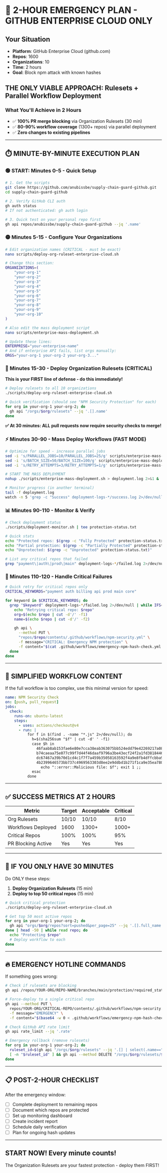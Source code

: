 # 🚨 2-HOUR EMERGENCY PLAN - GITHUB ENTERPRISE CLOUD ONLY

## Your Situation
- **Platform**: GitHub Enterprise Cloud (github.com)
- **Repos**: 1600
- **Organizations**: 10
- **Time**: 2 hours
- **Goal**: Block npm attack with known hashes

## THE ONLY VIABLE APPROACH: Rulesets + Parallel Workflow Deployment

### What You'll Achieve in 2 Hours
- ✅ **100% PR merge blocking** via Organization Rulesets (30 min)
- ✅ **80-90% workflow coverage** (1300+ repos) via parallel deployment
- ✅ **Zero changes to existing pipelines**

---

## ⏱️ MINUTE-BY-MINUTE EXECUTION PLAN

### 🟢 START: Minutes 0-5 - Quick Setup

```bash
# 1. Get the scripts
git clone https://github.com/anubissbe/supply-chain-guard-github.git
cd supply-chain-guard-github

# 2. Verify GitHub CLI auth
gh auth status
# If not authenticated: gh auth login

# 3. Quick test on your personal repo first
gh api repos/anubissbe/supply-chain-guard-github --jq '.name'
```

### 🟡 Minutes 5-15 - Configure Your Organizations

```bash
# Edit organization names (CRITICAL - must be exact)
nano scripts/deploy-org-ruleset-enterprise-cloud.sh

# Change this section:
ORGANIZATIONS=(
    "your-org-1"
    "your-org-2"
    "your-org-3"
    "your-org-4"
    "your-org-5"
    "your-org-6"
    "your-org-7"
    "your-org-8"
    "your-org-9"
    "your-org-10"
)

# Also edit the mass deployment script
nano scripts/enterprise-mass-deployment.sh

# Update these lines:
ENTERPRISE="your-enterprise-name"
# And if enterprise API fails, list orgs manually:
ORGS="your-org-1 your-org-2 your-org-3..."
```

### 🔴 Minutes 15-30 - Deploy Organization Rulesets (CRITICAL)

**This is your FIRST line of defense - do this immediately!**

```bash
# Deploy rulesets to all 10 organizations
./scripts/deploy-org-ruleset-enterprise-cloud.sh

# Quick verification (should see "NPM Security Protection" for each)
for org in your-org-1 your-org-2; do
  gh api "/orgs/$org/rulesets" --jq '.[].name'
done
```

**✅ At 30 minutes: ALL pull requests now require security checks to merge!**

### ⚡ Minutes 30-90 - Mass Deploy Workflows (FAST MODE)

```bash
# Optimize for speed - increase parallel jobs
sed -i 's/PARALLEL_JOBS=10/PARALLEL_JOBS=25/g' scripts/enterprise-mass-deployment.sh
sed -i 's/BATCH_SIZE=50/BATCH_SIZE=100/g' scripts/enterprise-mass-deployment.sh
sed -i 's/RETRY_ATTEMPTS=3/RETRY_ATTEMPTS=1/g' scripts/enterprise-mass-deployment.sh

# START THE MASS DEPLOYMENT
nohup ./scripts/enterprise-mass-deployment.sh > deployment.log 2>&1 &

# Monitor progress (in another terminal)
tail -f deployment.log
watch -n 5 'grep -c "Success" deployment-logs-*/success.log 2>/dev/null || echo 0'
```

### 📊 Minutes 90-110 - Monitor & Verify

```bash
# Check deployment status
./scripts/deployment-monitor.sh | tee protection-status.txt

# Quick stats
echo "Protected repos: $(grep -c "Fully Protected" protection-status.txt)"
echo "Partial protection: $(grep -c "Partially Protected" protection-status.txt)"
echo "Unprotected: $(grep -c "Unprotected" protection-status.txt)"

# List any critical repos that failed
grep "payment\|auth\|prod\|main" deployment-logs-*/failed.log 2>/dev/null
```

### 🔧 Minutes 110-120 - Handle Critical Failures

```bash
# Quick retry for critical repos only
CRITICAL_KEYWORDS="payment auth billing api prod main core"

for keyword in $CRITICAL_KEYWORDS; do
  grep "$keyword" deployment-logs-*/failed.log 2>/dev/null | while IFS=: read -r repo status; do
    echo "Retrying critical repo: $repo"
    org=$(echo $repo | cut -d'/' -f1)
    name=$(echo $repo | cut -d'/' -f2)

    gh api \
      --method PUT \
      "repos/$repo/contents/.github/workflows/npm-security.yml" \
      -f message="CRITICAL: Emergency NPM protection" \
      -f content="$(cat .github/workflows/emergency-npm-hash-check.yml | base64 -w 0)"
  done
done
```

---

## 🎯 SIMPLIFIED WORKFLOW CONTENT

If the full workflow is too complex, use this minimal version for speed:

```yaml
name: NPM Security Check
on: [push, pull_request]
jobs:
  check:
    runs-on: ubuntu-latest
    steps:
      - uses: actions/checkout@v4
      - run: |
          for f in $(find . -name "*.js" 2>/dev/null); do
            h=$(sha256sum "$f" | cut -d' ' -f1)
            case $h in
              46faab8ab153fae6e80e7cca38eab363075bb524edd79e42269217a083628f09|\
              b74caeaa75e077c99f7d44f46daaf9796a3be43ecf24f2a1fd381844669da777|\
              dc67467a39b70d1cd4c1f7f7a459b35058163592f4a9e8fb4dffcbba98ef210c|\
              4b2399646573bb737c4969563303d8ee2e9ddbd1b271f1ca9e35ea78062538db)
                echo "::error::Malicious file: $f"; exit 1 ;;
            esac
          done
```

---

## ✅ SUCCESS METRICS AT 2 HOURS

| Metric | Target | Acceptable | Critical |
|--------|--------|------------|----------|
| Org Rulesets | 10/10 | 10/10 | 8/10 |
| Workflows Deployed | 1600 | 1300+ | 1000+ |
| Critical Repos | 100% | 100% | 95% |
| PR Blocking Active | Yes | Yes | Yes |

---

## 🚀 IF YOU ONLY HAVE 30 MINUTES

Do ONLY these steps:

1. **Deploy Organization Rulesets** (15 min)
2. **Deploy to top 50 critical repos** (15 min)

```bash
# Quick critical protection
./scripts/deploy-org-ruleset-enterprise-cloud.sh

# Get top 50 most active repos
for org in your-org-1 your-org-2; do
  gh api "orgs/$org/repos?sort=pushed&per_page=25" --jq '.[].full_name'
done | head -50 | while read repo; do
  echo "Protecting $repo"
  # Deploy workflow to each
done
```

---

## 🔥 EMERGENCY HOTLINE COMMANDS

If something goes wrong:

```bash
# Check if rulesets are blocking
gh api /repos/YOUR-ORG/REPO-NAME/branches/main/protection/required_status_checks

# Force-deploy to a single critical repo
gh api --method PUT \
  repos/YOUR-ORG/CRITICAL-REPO/contents/.github/workflows/npm-security.yml \
  -f message="EMERGENCY" \
  -f content="$(base64 -w 0 < .github/workflows/emergency-npm-hash-check.yml)"

# Check GitHub API rate limit
gh api rate_limit --jq '.rate'

# Emergency rollback (remove rulesets)
for org in your-org-1 your-org-2; do
  ruleset_id=$(gh api "/orgs/$org/rulesets" --jq '.[] | select(.name=="NPM Security Protection") | .id')
  [ -n "$ruleset_id" ] && gh api --method DELETE "/orgs/$org/rulesets/$ruleset_id"
done
```

---

## 📋 POST-2-HOUR CHECKLIST

After the emergency window:

- [ ] Complete deployment to remaining repos
- [ ] Document which repos are protected
- [ ] Set up monitoring dashboard
- [ ] Create incident report
- [ ] Schedule daily verification
- [ ] Plan for ongoing hash updates

---

## START NOW! Every minute counts!

The Organization Rulesets are your fastest protection - deploy them FIRST!